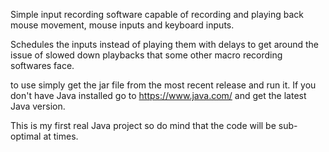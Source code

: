 Simple input recording software capable of recording and playing back mouse movement, mouse inputs and keyboard inputs.

Schedules the inputs instead of playing them with delays to get around the issue of slowed down playbacks that some other macro recording softwares face.

to use simply get the jar file from the most recent release and run it. If you don't have Java installed go to https://www.java.com/ and get the latest Java version.

This is my first real Java project so do mind that the code will be sub-optimal at times.
